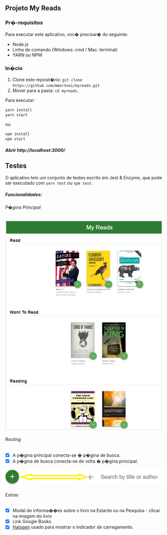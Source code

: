 ## Projeto My Reads

### Pr�-requisitos

Para executar este aplicativo, voc� precisar� do seguinte:

* Node.js
* Linha de comando (Windows: cmd / Mac: terminal)
* YARN ou NPM

### In�cio

1. Clone este reposit�rio: `git clone https://github.com/mmortoni/myreads.git`
2. Mover para a pasta: `cd myreads`.<br />

Para executar:

```
yarn install
yarn start
```
ou
```
npm install
npm start
```

##### Abrir  http://localhost:3000/

## Testes
O aplicativo tem um conjunto de testes escrito em Jest & Enzyme, que pode ser executado
com ```yarn test``` ou ```npm test```. 

##### Funcionalidades:

###### P�gina Principal

![Estante de livros](public/bookshelf.png?raw=true "Estante de livros")

###### Routing      
- [x] A p�gina principal conecta-se � p�gina de busca.
- [x] A p�gina de busca conecta-se de volta � p�gina principal.

![Routing](public/routing.png?raw=true "Routing")

###### Extras
- [x] Modal de informa��es sobre o livro na Estante ou na Pesquisa - clicar na imagem do livro
- [x] Link Google Books
- [x] <a href="https://github.com/yuanyan/halogen" target="_blank">Halogen</a> usado para mostrar o indicador de carregamento.
